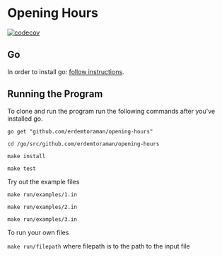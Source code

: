 # Opening Hours

[![codecov](https://codecov.io/gh/erdemtoraman/opening-hours/branch/master/graph/badge.svg?token=OncIXZq5Ku)](https://codecov.io/gh/erdemtoraman/opening-hours)

## Go

In order to install go: [follow instructions](https://golang.org/dl/).


## Running the Program

To clone and run the program run the following commands after you've installed go.

`go get "github.com/erdemtoraman/opening-hours"`
 
`cd /go/src/github.com/erdemtoraman/opening-hours`

`make install`

`make test`

Try out the example files 

`make run/examples/1.in`

`make run/examples/2.in`

`make run/examples/3.in`

To run your own files

`make run/filepath` where filepath is to the path to the input file
